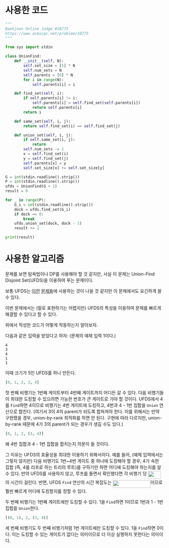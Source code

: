 # 사용한 코드
```python
"""
Baekjoon Online Judge #10775
https://www.acmicpc.net/problem/10775
"""

from sys import stdin

class UnionFind:
    def __init__(self, N):
        self.set_size = [1] * N
        self.num_sets = N
        self.parents = [0] * N
        for i in range(N):
            self.parents[i] = i

    def find_set(self, i):
        if self.parents[i] != i:
            self.parents[i] = self.find_set(self.parents[i])
            return self.parents[i]
        return i

    def same_set(self, i, j):
        return self.find_set(i) == self.find_set(j)

    def union_set(self, i, j):
        if self.same_set(i, j):
            return
        self.num_sets -= 1
        x = self.find_set(i)
        y = self.find_set(j)
        self.parents[x] = y
        self.set_size[x] += self.set_size[y]

G = int(stdin.readline().strip())
P = int(stdin.readline().strip())
ufds = UnionFind(G + 1)
result = 0

for _ in range(P):
    G_i = int(stdin.readline().strip())
    dock = ufds.find_set(G_i)
    if dock == 0:
        break
    ufds.union_set(dock, dock - 1)
    result += 1

print(result)
```

# 사용한 알고리즘
문제를 보면 탐욕법이나 DP를 사용해야 할 것 같지만, 사실 이 문제는 Union-Find Disjoint Set(UFDS)을 이용하여 푸는 문제이다.

보통 UFDS는 [이런](https://www.acmicpc.net/problem/1717) [문제들](https://www.acmicpc.net/problem/1976)에 사용하는 것이 나을 것 같지만 이 문제에서도 요긴하게 쓸 수 있다.

이번 문제에서는 (말로 표현하기는 어렵지만) UFDS의 특성을 이용하여 문제를 빠르게 해결할 수 있다고 할 수 있다.

위에서 작성한 코드가 어떻게 작동하는지 알아보자.

다음과 같은 입력을 받았다고 하자: (문제의 예제 입력 1이다.)

```text
4
3
4
1
1
```

이때 크기가 5인 UFDS를 하나 만든다.

```python
[0, 1, 2, 3, 4]
```

첫 번째 비행기는 1번째 게이트부터 4번째 게이트까지 어디든 갈 수 있다. 다음 비행기들이 최대한 도킹할 수 있으려면 가능한 번호가 큰 게이트로 가야 할 것이다. UFDS에서 4를 `Find`하면 4이므로 비행기는 4번 게이트에 도킹하고, 4번과 4 - 1번 집합을 `Union` 연산으로 합친다. (여기서 3이 4의 parent가 되도록 합쳐져야 한다. 이를 위해서는 만약 구현했을 경우, union-by-rank 최적화를 하면 안 된다. 구현에 따라 다르지만, union-by-rank 때문에 4가 3의 parent가 되는 경우가 생길 수도 있다.)

```python
[0, 1, 2, (3, 4)]
```

왜 4번 집합과 4 - 1번 집합을 합치는지 의문이 들 것이다.

그 이유는 UFDS의 효율성을 최대한 이용하기 위해서이다. 예를 들어, (예제 입력에서는 그렇지 않지만) 다음 비행기도 1번~4번 게이트 중 하나에 도킹해야 할 경우, 4가 속한 집합 (즉, 4를 리프로 하는 트리의 루트)를 구하기만 하면 어디에 도킹해야 하는지를 알 수 있다. 만약 UFDS를 사용하지 않고, 루프를 돌면서 확인했다면 각 비행기 당 <img src="/writeups/tex/ad1f4475a62ed57f1a98239e058dec3d.svg?invert_in_darkmode&sanitize=true" align=middle width=40.78082744999999pt height=24.65753399999998pt/>의 시간이 걸린다. 반면, UFDS `Find` 연산의 시간 복잡도는 <img src="/writeups/tex/ce7a6a02dac4a106bfe740c4ff034833.svg?invert_in_darkmode&sanitize=true" align=middle width=120.06045644999998pt height=24.65753399999998pt/>이므로 훨씬 빠르게 어디에 도킹할지를 정할 수 있다.

두 번째 비행기는 1번째 게이트에만 도킹할 수 있다. 1을 `Find`하면 1이므로 1번과 1 - 1번 집합을 `Union`한다.

```python
[(0, 1), 2, (3, 4)]
```

세 번째 비행기도 두 번째 비행기처럼 1번 게이트에만 도킹할 수 있다. 1을 `Find`하면 0이다. 이는 도킹할 수 있는 게이트가 없다는 의미이므로 더 이상 실행하지 못한다는 의미이다.
